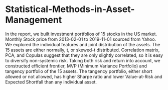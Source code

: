 # Statistical-Methods-in-Asset-Management
In the report, we built investment portfolios of 15 stocks in the US market.
Monthly Stock price from 2013-02-01 to 2019-11-01 sourced from Yahoo. We
explored the individual features and joint distribution of the assets. The 15
assets are either normally, t, or skewed-t distributed. Correlation matrix, PCA,
and Copulas suggest that they are only slightly correlated, so it is easy to
diversify non-systemic risk. Taking both risk and return into account, we
constructed efficient frontier, MVP (Minimum Variance Portfolio) and
tangency portfolio of the 15 assets. The tangency portfolio, either short
allowed or not allowed, has higher Sharpe ratio and lower Value-at-Risk and
Expected Shortfall than any individual asset.
